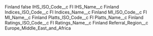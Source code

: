 <?xml version="1.0" encoding="UTF-8"?>
<CustomMetadata xmlns="http://soap.sforce.com/2006/04/metadata" xmlns:xsi="http://www.w3.org/2001/XMLSchema-instance" xmlns:xsd="http://www.w3.org/2001/XMLSchema">
    <label>Finland</label>
    <protected>false</protected>
    <values>
        <field>IHS_ISO_Code__c</field>
        <value xsi:type="xsd:string">FI</value>
    </values>
    <values>
        <field>IHS_Name__c</field>
        <value xsi:type="xsd:string">Finland</value>
    </values>
    <values>
        <field>Indices_ISO_Code__c</field>
        <value xsi:type="xsd:string">FI</value>
    </values>
    <values>
        <field>Indices_Name__c</field>
        <value xsi:type="xsd:string">Finland</value>
    </values>
    <values>
        <field>MI_ISO_Code__c</field>
        <value xsi:type="xsd:string">FI</value>
    </values>
    <values>
        <field>MI_Name__c</field>
        <value xsi:type="xsd:string">Finland</value>
    </values>
    <values>
        <field>Platts_ISO_Code__c</field>
        <value xsi:type="xsd:string">FI</value>
    </values>
    <values>
        <field>Platts_Name__c</field>
        <value xsi:type="xsd:string">Finland</value>
    </values>
    <values>
        <field>Ratings_ISO_Code__c</field>
        <value xsi:type="xsd:string">FI</value>
    </values>
    <values>
        <field>Ratings_Name__c</field>
        <value xsi:type="xsd:string">Finland</value>
    </values>
    <values>
        <field>Referral_Region__c</field>
        <value xsi:type="xsd:string">Europe_Middle_East_and_Africa</value>
    </values>
</CustomMetadata>
